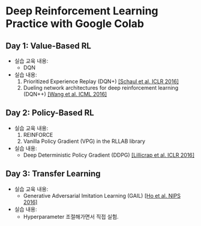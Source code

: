 # Deep Reinforcement Learning Practice with Google Colab

## Day 1: Value-Based RL
- 실습 교육 내용:
    - DQN
- 실습 내용:
    1. Prioritized Experience Replay (DQN+) [[Schaul et al. ICLR 2016]](https://arxiv.org/pdf/1511.05952.pdf)
    2. Dueling
network architectures for deep reinforcement learning (DQN++) [[Wang et al. ICML 2016]](http://proceedings.mlr.press/v48/wangf16.pdf)

## Day 2: Policy-Based RL
- 실습 교육 내용:
    1. REINFORCE
    2. Vanilla Policy Gradient (VPG) in the RLLAB library
- 실습 내용:
    - Deep Deterministic Policy Gradient (DDPG) [[Lillicrap et al. ICLR 2016]](https://arxiv.org/pdf/1509.02971.pdf)
     
## Day 3: Transfer Learning
- 실습 교육 내용:
    - Generative Adversarial Imitation Learning (GAIL) [[Ho et al. NIPS 2016]](https://arxiv.org/abs/1606.03476)
- 실습 내용:
    -  Hyperparameter 조절해가면서 직접 실험.
    
